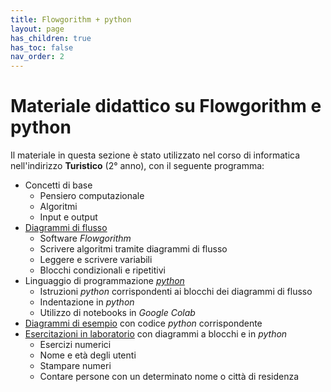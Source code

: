 ```yaml
---
title: Flowgorithm + python
layout: page
has_children: true
has_toc: false
nav_order: 2
---
```


# Materiale didattico su Flowgorithm e python

Il materiale in questa sezione è stato utilizzato nel corso di informatica
nell'indirizzo **Turistico** (2° anno), con il seguente programma:

- Concetti di base
  - Pensiero computazionale
  - Algoritmi
  - Input e output
- [Diagrammi di flusso](guida/index.md)
  - Software _Flowgorithm_
  - Scrivere algoritmi tramite diagrammi di flusso
  - Leggere e scrivere variabili
  - Blocchi condizionali e ripetitivi
- Linguaggio di programmazione _[python](codice/index.md)_
  - Istruzioni _python_ corrispondenti ai blocchi dei diagrammi di flusso
  - Indentazione in _python_
  - Utilizzo di notebooks in _Google Colab_
- [Diagrammi di esempio](esempi/index.md) con codice _python_ corrispondente
- [Esercitazioni in laboratorio](esercitazioni/index.md) con diagrammi a blocchi e in _python_
  - Esercizi numerici
  - Nome e età degli utenti
  - Stampare numeri
  - Contare persone con un determinato nome o città di residenza

